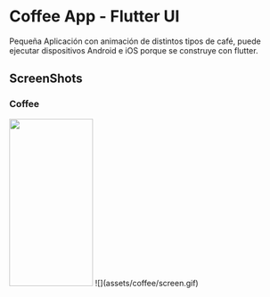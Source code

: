 # Coffee App - Flutter UI 

Pequeña Aplicación con animación de distintos tipos de café, puede ejecutar dispositivos Android e iOS porque se construye con flutter.


## ScreenShots 

### Coffee

<img src="(assets/coffee/screen.gif" height="300" width="150" />
![](assets/coffee/screen.gif)
